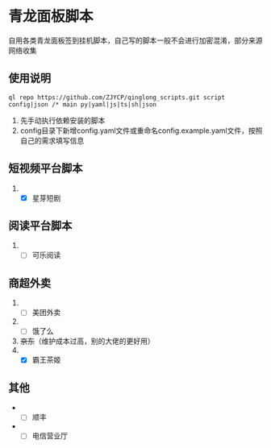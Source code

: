 # 青龙面板脚本
自用各类青龙面板签到挂机脚本，自己写的脚本一般不会进行加密混淆，部分来源网络收集


## 使用说明
```
ql repo https://github.com/ZJYCP/qinglong_scripts.git script config|json /* main py|yaml|js|ts|sh|json 
```
1. 先手动执行依赖安装的脚本
2. config目录下新增config.yaml文件或重命名config.example.yaml文件，按照自己的需求填写信息



## 短视频平台脚本
1. - [x] 星芽短剧

## 阅读平台脚本
1. - [ ] 可乐阅读

## 商超外卖
1. - [ ] 美团外卖
2. - [ ] 饿了么
3. ~~京东~~（维护成本过高，别的大佬的更好用）
4. - [x] 霸王茶姬

## 其他
- - [ ] 顺丰
- - [ ] 电信营业厅